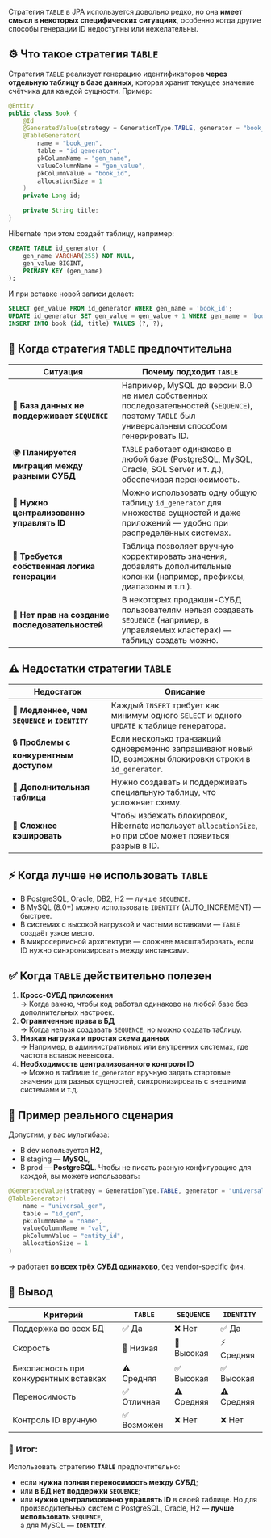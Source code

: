 Стратегия `TABLE` в JPA используется довольно редко, но она **имеет смысл в некоторых специфических ситуациях**, особенно когда другие способы генерации ID недоступны или нежелательны.  
## ⚙️ Что такое стратегия `TABLE`
Стратегия `TABLE` реализует генерацию идентификаторов **через отдельную таблицу в базе данных**, которая хранит текущее значение счётчика для каждой сущности.
Пример:
```java
@Entity
public class Book {
    @Id
    @GeneratedValue(strategy = GenerationType.TABLE, generator = "book_gen")
    @TableGenerator(
        name = "book_gen",
        table = "id_generator",
        pkColumnName = "gen_name",
        valueColumnName = "gen_value",
        pkColumnValue = "book_id",
        allocationSize = 1
    )
    private Long id;

    private String title;
}
```
Hibernate при этом создаёт таблицу, например:
```sql
CREATE TABLE id_generator (
    gen_name VARCHAR(255) NOT NULL,
    gen_value BIGINT,
    PRIMARY KEY (gen_name)
);
```
И при вставке новой записи делает:
```sql
SELECT gen_value FROM id_generator WHERE gen_name = 'book_id';
UPDATE id_generator SET gen_value = gen_value + 1 WHERE gen_name = 'book_id';
INSERT INTO book (id, title) VALUES (?, ?);
```
## 🧩 Когда стратегия `TABLE` предпочтительна

|Ситуация|Почему подходит `TABLE`|
|---|---|
|🧮 **База данных не поддерживает `SEQUENCE`**|Например, MySQL до версии 8.0 не имел собственных последовательностей (`SEQUENCE`), поэтому `TABLE` был универсальным способом генерировать ID.|
|🌍 **Планируется миграция между разными СУБД**|`TABLE` работает одинаково в любой базе (PostgreSQL, MySQL, Oracle, SQL Server и т. д.), обеспечивая переносимость.|
|🔐 **Нужно централизованно управлять ID**|Можно использовать одну общую таблицу `id_generator` для множества сущностей и даже приложений — удобно при распределённых системах.|
|🧱 **Требуется собственная логика генерации**|Таблица позволяет вручную корректировать значения, добавлять дополнительные колонки (например, префиксы, диапазоны и т.п.).|
|🧩 **Нет прав на создание последовательностей**|В некоторых продакшн-СУБД пользователям нельзя создавать `SEQUENCE` (например, в управляемых кластерах) — таблицу создать можно.|
## ⚠️ Недостатки стратегии `TABLE`

|Недостаток|Описание|
|---|---|
|🐢 **Медленнее, чем `SEQUENCE` и `IDENTITY`**|Каждый `INSERT` требует как минимум одного `SELECT` и одного `UPDATE` к таблице генератора.|
|🔒 **Проблемы с конкурентным доступом**|Если несколько транзакций одновременно запрашивают новый ID, возможны блокировки строки в `id_generator`.|
|💾 **Дополнительная таблица**|Нужно создавать и поддерживать специальную таблицу, что усложняет схему.|
|🧮 **Сложнее кэшировать**|Чтобы избежать блокировок, Hibernate использует `allocationSize`, но при сбое может появиться разрыв в ID.|
## ⚡ Когда лучше **не использовать** `TABLE`
- В PostgreSQL, Oracle, DB2, H2 — лучше `SEQUENCE`.
- В MySQL (8.0+) можно использовать `IDENTITY` (AUTO_INCREMENT) — быстрее.
- В системах с высокой нагрузкой и частыми вставками — `TABLE` создаёт узкое место.
- В микросервисной архитектуре — сложнее масштабировать, если ID нужно синхронизировать между инстансами.
## ✅ Когда `TABLE` действительно полезен
1. **Кросс-СУБД приложения**  
    → Когда важно, чтобы код работал одинаково на любой базе без дополнительных настроек.
2. **Ограниченные права в БД**  
    → Когда нельзя создавать `SEQUENCE`, но можно создать таблицу.
3. **Низкая нагрузка и простая схема данных**  
    → Например, в административных или внутренних системах, где частота вставок невысока.
4. **Необходимость централизованного контроля ID**  
    → Можно в таблице `id_generator` вручную задать стартовые значения для разных сущностей, синхронизировать с внешними системами и т.д.
## 🧠 Пример реального сценария
Допустим, у вас мультибаза:
- В dev используется **H2**,
- В staging — **MySQL**,
- В prod — **PostgreSQL**.
Чтобы не писать разную конфигурацию для каждой, вы можете использовать:
```java
@GeneratedValue(strategy = GenerationType.TABLE, generator = "universal_gen")
@TableGenerator(
    name = "universal_gen",
    table = "id_gen",
    pkColumnName = "name",
    valueColumnName = "val",
    pkColumnValue = "entity_id",
    allocationSize = 1
)
```
→ работает **во всех трёх СУБД одинаково**, без vendor-specific фич.
## 🧩 Вывод

|Критерий|`TABLE`|`SEQUENCE`|`IDENTITY`|
|---|---|---|---|
|Поддержка во всех БД|✅ Да|❌ Нет|✅ Да|
|Скорость|🐢 Низкая|🚀 Высокая|⚡ Средняя|
|Безопасность при конкурентных вставках|⚠️ Средняя|✅ Высокая|✅ Высокая|
|Переносимость|✅ Отличная|⚠️ Средняя|⚠️ Средняя|
|Контроль ID вручную|✅ Возможен|❌ Нет|❌ Нет|
### 💬 Итог:
Использовать стратегию **`TABLE`** предпочтительно:
- если **нужна полная переносимость между СУБД**;
- или **в БД нет поддержки `SEQUENCE`**;
- или **нужно централизованно управлять ID** в своей таблице.
Но для производительных систем с PostgreSQL, Oracle, H2 — **лучше использовать `SEQUENCE`**,  
а для MySQL — **`IDENTITY`**.